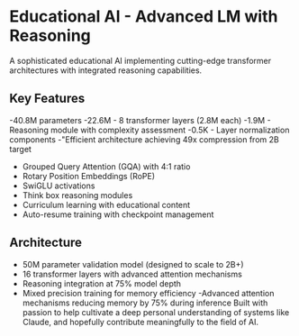 # Educational AI - Advanced LM with Reasoning

A sophisticated educational AI implementing cutting-edge transformer architectures with integrated reasoning capabilities.

## Key Features
-40.8M parameters
-22.6M - 8 transformer layers (2.8M each)
-1.9M - Reasoning module with complexity assessment
-0.5K - Layer normalization components
-"Efficient architecture achieving 49x compression from 2B target
- Grouped Query Attention (GQA) with 4:1 ratio
- Rotary Position Embeddings (RoPE) 
- SwiGLU activations
- Think box reasoning modules
- Curriculum learning with educational content
- Auto-resume training with checkpoint management

## Architecture
- 50M parameter validation model (designed to scale to 2B+)
- 16 transformer layers with advanced attention mechanisms
- Reasoning integration at 75% model depth
- Mixed precision training for memory efficiency
  -Advanced attention mechanisms reducing memory by 75% during inference
Built with passion to help cultivate a deep personal understanding of systems like Claude, and hopefully contribute meaningfully to the field of AI.
